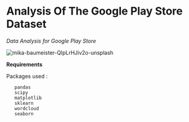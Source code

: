 
# Analysis Of The Google Play Store Dataset
_Data Analysis for Google Play Store_

![mika-baumeister-QIpLrHJiv2o-unsplash](https://user-images.githubusercontent.com/63910744/128625945-5fd3699e-8731-4e45-b9dd-823790c07477.jpg)

**Requirements**

Packages used : 
```numpy
   pandas
   scipy
   matplotlib
   sklearn
   wordcloud
   seaborn
